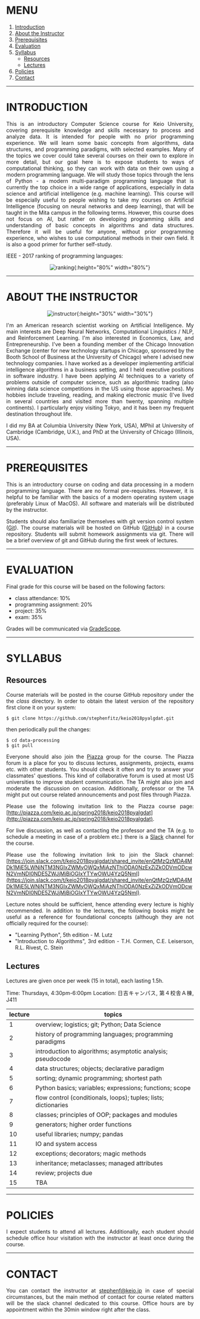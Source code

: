 <style>
body {
  text-align: justify;
}
</style>

# MENU

1. [Introduction](#introduction)
2. [About the Instructor](#about-the-instructor)
3. [Prerequisites](#prerequisites)
4. [Evaluation](#evaluation)
5. [Syllabus](#syllabus)
    - [Resources](#resources)
    - [Lectures](#lectures)
6. [Policies](#policies)
7. [Contact](#contact)

---

# INTRODUCTION

This is an introductory Computer Science course for Keio University, covering prerequisite knowledge and skills necessary to process and analyze data. It is intended for people with no prior programming experience. We will learn some basic concepts from algorithms, data structures, and programming paradigms, with selected examples. Many of the topics we cover could take several courses on their own to explore in more detail, but our goal here is to expose students to ways of computational thinking, so they can work with data on their own using a modern programming language. We will study those topics through the lens of Python - a modern multi-paradigm programming language that is currently the top choice in a wide range of applications, especially in data science and artificial intelligence (e.g. machine learning). This course will be especially useful to people wishing to take my courses on Artificial Intelligence (focusing on neural networks and deep learning), that will be taught in the Mita campus in the following terms. However, this course does not focus on AI, but rather on developing programming skills and understanding of basic concepts in algorithms and data structures. Therefore it will be useful for anyone, without prior programming experience, who wishes to use computational methods in their own field. It is also a good primer for further self-study.

IEEE - 2017 ranking of programming languages:

<span style="display:block;text-align:center">![ranking](media/ranking.png){:height="80%" width="80%"}</span>

---

# ABOUT THE INSTRUCTOR

<span style="display:block;text-align:center">![instructor](media/instructor1.jpg){:height="30%" width="30%"}</span>

I'm an American research scientist working on Artificial Intelligence. My main interests are Deep Neural Networks, Computational Linguistics / NLP, and Reinforcement Learning. I'm also interested in Economics, Law, and Entrepreneurship. I've been a founding member of the Chicago Innovation Exchange (center for new technology startups in Chicago, sponsored by the Booth School of Business at the University of Chicago) where I advised new technology companies. I have worked as a developer implementing artificial intelligence algorithms in a business setting, and I held executive positions in software industry. I have been applying AI techniques to a variety of problems outside of computer science, such as algorithmic trading (also winning data science competitions in the US using those approaches). My hobbies include traveling, reading, and making electronic music (I've lived in several countries and visited more than twenty, spanning multiple continents). I particularly enjoy visiting Tokyo, and it has been my frequent destination throughout life.

I did my BA at Columbia University (New York, USA), MPhil at University of Cambridge (Cambridge, U.K.), and PhD at the University of Chicago (Illinois, USA).

---

# PREREQUISITES

This is an introductory course on coding and data processing in a modern programming language. There are no formal pre-requisites. However, it is helpful to be familiar with the basics of a modern operating system usage (preferably Linux of MacOS). All software and materials will be distributed by the instructor.

Students should also familiarize themselves with git version control system ([Git](https://en.wikipedia.org/wiki/Git)). The course materials will be hosted on GitHub ([GitHub](https://github.com/)) in a course repository. Students will submit homework assignments via git. There will be a brief overview of git and GitHub during the first week of lectures.

---

# EVALUATION

Final grade for this course will be based on the following factors:

  * class attendance: 10%
  * programming assignment: 20%
  * project: 35%
  * exam: 35%

<!-- programming: perceptron / n-gram context clustering -->
<!-- project: viterbi path algorithm / viola-jones detector / denoiser -->

Grades will be communicated via [GradeScope](https://gradescope.com/).

---

# SYLLABUS

## Resources

Course materials will be posted in the course GitHub repository under the the <em>class</em> directory. In order to obtain the latest version of the repository first clone it on your system:

```
$ git clone https://github.com/stephenfitz/keio2018pyalgdat.git
```

then periodically pull the changes:

```
$ cd data-processing
$ git pull
```

Everyone should also join the [Piazza](https://piazza.com/) group for the course. The Piazza forum is a place for you to discuss lectures, assignments, projects, exams etc. with other students. You should check it often and try to answer your classmates' questions. This kind of collaborative forum is used at most US universities to improve student communication. The TA might also join and moderate the discussion on occasion. Additionally, professor or the TA might put out course related announcements and post files through Piazza.

Please use the following invitation link to the Piazza course page: 
[http://piazza.com/keio.ac.jp/spring2018/keio2018pyalgdat](http://piazza.com/keio.ac.jp/spring2018/keio2018pyalgdat).

For live discussion, as well as contacting the professor and the TA (e.g. to schedule a meeting in case of a problem etc.) there is a [Slack](https://slack.com/) channel for the course.

Please use the following invitation link to join the Slack channel: 
[https://join.slack.com/t/keio2018pyalgdat/shared_invite/enQtMzQzMDA4MDk1MjE5LWNjNTM3NGIxZWMyOWQxMjAzNThiODA0NzExZjZkODVmODcwN2VmNDI0NDE5ZWJjMjBiOGIxYTYwOWU4YzQ5NmI](https://join.slack.com/t/keio2018pyalgdat/shared_invite/enQtMzQzMDA4MDk1MjE5LWNjNTM3NGIxZWMyOWQxMjAzNThiODA0NzExZjZkODVmODcwN2VmNDI0NDE5ZWJjMjBiOGIxYTYwOWU4YzQ5NmI).

Lecture notes should be sufficient, hence attending every lecture is highly recommended. In addition to the lectures, the following books might be useful as a reference for foundational concepts (although they are not officially required for the course):

* "Learning Python", 5th edition - M. Lutz
* "Introduction to Algorithms", 3rd edition - T.H. Cormen, C.E. Leiserson, R.L. Rivest, C. Stein

## Lectures

Lectures are given once per week (15 in total), each lasting 1.5h.

Time: Thursdays, 4:30pm-6:00pm
Location: 日吉キャンパス, 第４校舎Ａ棟, J411

lecture | topics
---- | ------
1 | overview; logistics; git; Python; Data Science
2 | history of programming languages; programming paradigms
3 | introduction to algorithms; asymptotic analysis; pseudocode
4 | data structures; objects; declarative paradigm
5 | sorting; dynamic programming; shortest path
6 | Python basics; variables; expressions; functions; scope
7 | flow control (conditionals, loops); tuples; lists; dictionaries
8 | classes; principles of OOP; packages and modules
9 | generators; higher order functions
10 | useful libraries; numpy; pandas
11 | IO and system access
12 | exceptions; decorators; magic methods
13 | inheritance; metaclasses; managed attributes
14 | review; projects due
15 | TBA

---

# POLICIES

I expect students to attend all lectures. Additionally, each student should schedule office hour visitation with the instructor at least once during the course.

---

# CONTACT

You can contact the instructor at stephenf@keio.jp in case of special circumstances, but the main method of contact for course related matters will be the slack channel dedicated to this course. Office hours are by appointment within the 30min window right after the class.
